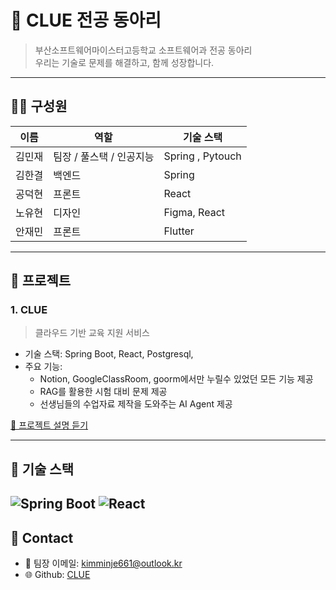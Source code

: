 # 🚀 CLUE 전공 동아리

> 부산소프트웨어마이스터고등학교 소프트웨어과 전공 동아리  
> 우리는 기술로 문제를 해결하고, 함께 성장합니다.

---

## 🧑‍💻 구성원

| 이름 | 역할 | 기술 스택 |
|------|------|------------|
| 김민재 | 팀장 / 풀스택 / 인공지능 | Spring , Pytouch |
| 김한결 | 백엔드 | Spring |
| 공덕현 | 프론트 | React |
| 노유현 | 디자인 | Figma, React |
| 안재민 | 프론트 | Flutter |

---

## 📁 프로젝트

### 1. CLUE
> 클라우드 기반 교육 지원 서비스

- 기술 스택: Spring Boot, React, Postgresql, 
- 주요 기능:
  - Notion, GoogleClassRoom, goorm에서만 누릴수 있었던 모든 기능 제공
  - RAG를 활용한 시험 대비 문제 제공
  - 선생님들의 수업자료 제작을 도와주는 AI Agent 제공

[📎 프로젝트 설명 듣기 ](https://victorious-secure-70d.notion.site/CLUE-1e41a084dc4680cf96b4de2e708f9a4e?pvs=4)

---

## 📌 기술 스택

![Spring Boot](https://img.shields.io/badge/SpringBoot-6DB33F?style=for-the-badge&logo=springboot&logoColor=white)
![React](https://img.shields.io/badge/React-20232A?style=for-the-badge&logo=react&logoColor=61DAFB)
---

## 🔗 Contact

- 💬 팀장 이메일: kimminje661@outlook.kr
- 🌐 Github: [CLUE](https://github.com/orgs/EscapeFrame/dashboard)
